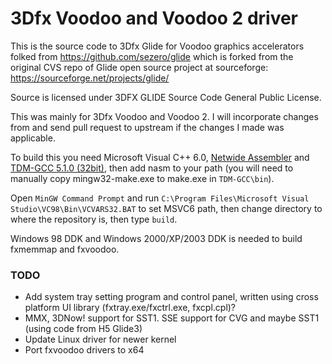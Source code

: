 3Dfx Voodoo and Voodoo 2 driver
===============================

This is the source code to 3Dfx Glide for Voodoo graphics accelerators folked from https://github.com/sezero/glide
which is forked from the original CVS repo of Glide open source project at
sourceforge: https://sourceforge.net/projects/glide/

Source is licensed under 3DFX GLIDE Source Code General Public License.

This was mainly for 3Dfx Voodoo and Voodoo 2. I will incorporate changes from and send pull request to upstream
if the changes I made was applicable.

To build this you need Microsoft Visual C++ 6.0, [Netwide Assembler](https://nasm.us/) and [TDM-GCC 5.1.0 (32bit)](https://sourceforge.net/projects/tdm-gcc/files/TDM-GCC%20Installer/),
then add nasm to your path (you will need to manually copy mingw32-make.exe to make.exe in `TDM-GCC\bin`).

Open `MinGW Command Prompt` and run `C:\Program Files\Microsoft Visual Studio\VC98\Bin\VCVARS32.BAT`
to set MSVC6 path, then change directory to where the repository is, then type `build`.

Windows 98 DDK and Windows 2000/XP/2003 DDK is needed to build fxmemmap and fxvoodoo.

### TODO

* Add system tray setting program and control panel, written using cross platform UI library
(fxtray.exe/fxctrl.exe, fxcpl.cpl)?
* MMX, 3DNow! support for SST1. SSE support for CVG and maybe SST1 (using code from H5 Glide3)
* Update Linux driver for newer kernel
* Port fxvoodoo drivers to x64
